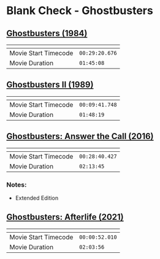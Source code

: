 Blank Check - Ghostbusters
===============
[Ghostbusters (1984)](https://www.patreon.com/posts/ghostbusters-60572646)
---------------
| <!-- -->             | <!-- -->       |
|----------------------|----------------|
| Movie Start Timecode | `00:29:20.676` |
| Movie Duration       | `01:45:08`     |

[Ghostbusters II (1989)](https://www.patreon.com/posts/ghostbusters-ii-61441974)
---------------
| <!-- -->             | <!-- -->       |
|----------------------|----------------|
| Movie Start Timecode | `00:09:41.748` |
| Movie Duration       | `01:48:19`     |

[Ghostbusters: Answer the Call (2016)](https://www.patreon.com/posts/ghostbusters-61938593)
---------------
| <!-- -->             | <!-- -->       |
|----------------------|----------------|
| Movie Start Timecode | `00:28:40.427` |
| Movie Duration       | `02:13:45`     |

### Notes:
- Extended Edition

[Ghostbusters: Afterlife (2021)](https://www.patreon.com/posts/ghostbusters-62838429)
---------------
| <!-- -->             | <!-- -->       |
|----------------------|----------------|
| Movie Start Timecode | `00:00:52.010` |
| Movie Duration       | `02:03:56`     |
